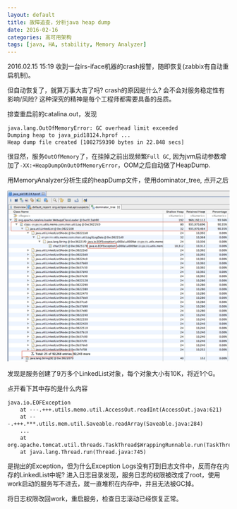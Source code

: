 ```yaml
---
layout: default
title: 故障追查，分析java heap dump
date: 2016-02-16
categories: 高可用架构
tags: [java, HA, stability, Memory Analyzer]
---
```


2016.02.15 15:19 收到一台irs-iface机器的crash报警，随即恢复(zabbix有自动重启机制)。

但自动恢复了，就算万事大吉了吗? crash的原因是什么? 会不会对服务稳定性有影响/风险? 这种深究的精神是每个工程师都需要具备的品质。

排查重启前的catalina.out，发现

```
java.lang.OutOfMemoryError: GC overhead limit exceeded
Dumping heap to java_pid18124.hprof ...
Heap dump file created [1082759390 bytes in 22.848 secs]
```

很显然，服务`OutOfMemory`了，在挂掉之前出现频繁`Full GC`, 因为jvm启动参数增加了`-XX:+HeapDumpOnOutOfMemoryError`，OOM之后自动做了HeapDump.

用MemoryAnalyzer分析生成的heapDump文件，使用dominator_tree, 点开之后

![dominator_tree](https://github.com/rock-op/blog/blob/gh-pages/_images/Eclipse_Memory_Analyzer_hprof.jpg?raw=true)

发现是服务创建了9万多个LinkedList对象，每个对象大小有10K，将近1个G。

点开看下其中存的是什么内容


```
java.io.EOFException
    at ---.+++.utils.memo.util.AccessOut.readInt(AccessOut.java:621)
    at ---.+++.***.utils.mem.util.Saveable.readArray(Saveable.java:284)
    ...
    at org.apache.tomcat.util.threads.TaskThread$WrappingRunnable.run(TaskThread.java:61)
    at java.lang.Thread.run(Thread.java:745)
```

是抛出的Exception，但为什么Exception Logs没有打到日志文件中，反而存在内存的LinkedList中呢? 进入日志目录发现，服务日志的权限被改成了root，使用work启动的服务写不进去，就一直堆积在内存中，并且无法被GC掉。

将日志权限改回work，重启服务，检查日志滚动已经恢复正常。
